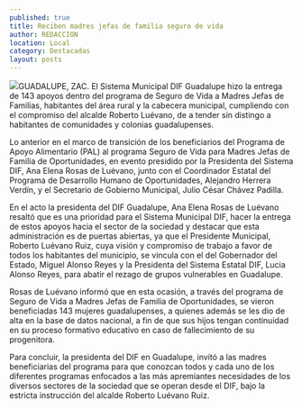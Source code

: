 ```yaml
---
published: true
title: Reciben madres jefas de familia seguro de vida
author: REDACCION
location: Local
category: Destacadas
layout: posts
---
```


![](http://i.imgur.com/nEK0n0Tm.jpg)GUADALUPE, ZAC. El Sistema Municipal DIF Guadalupe hizo la entrega de 143 apoyos dentro del programa de Seguro de Vida a Madres Jefas de Familias, habitantes del área rural y la cabecera municipal, cumpliendo con el compromiso del alcalde Roberto Luévano, de a tender sin distingo a habitantes de comunidades y colonias guadalupenses.
 
Lo anterior en el marco de transición de los beneficiarios del Programa de Apoyo Alimentario (PAL) al programa Seguro de Vida para Madres Jefas de Familia de Oportunidades, en evento presidido por la Presidenta del Sistema DIF, Ana Elena Rosas de Luévano, junto con el Coordinador Estatal del Programa de Desarrollo Humano de Oportunidades, Alejandro Herrera Verdín, y el Secretario de Gobierno Municipal, Julio César Chávez Padilla.
 
En el acto la presidenta del DIF Guadalupe, Ana Elena Rosas de Luévano resaltó que es una prioridad para el Sistema Municipal DIF, hacer la entrega de estos apoyos hacia el sector de la sociedad y destacar que esta administración es de puertas abiertas, ya que el Presidente Municipal, Roberto Luévano Ruiz, cuya visión y compromiso de trabajo a favor de todos los habitantes del municipio, se vincula con el del Gobernador del Estado,  Miguel Alonso Reyes y la Presidenta del Sistema Estatal DIF, Lucia Alonso Reyes, para abatir el rezago de grupos vulnerables en Guadalupe.
 
Rosas de Luévano informó que en esta ocasión, a través del programa de Seguro de Vida a Madres Jefas de Familia de Oportunidades, se vieron beneficiadas 143 mujeres guadalupenses, a quienes además se les dio de alta en la base de datos nacional, a fin de que sus hijos tengan continuidad en su proceso formativo educativo en caso de fallecimiento de su progenitora.
 
Para concluir, la presidenta del DIF en Guadalupe, invitó a las madres beneficiarias del programa para que conozcan todos y cada uno de los diferentes programas enfocados a las más apremiantes necesidades de los diversos sectores de la sociedad que se operan desde el DIF, bajo la estricta instrucción del alcalde Roberto Luévano Ruiz.
